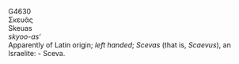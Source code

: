 <body>
  <p>G4630<br>  Σκευᾶς  <br> Skeuas  <br><i>skyoo-as‘ </i><br>Apparently of Latin origin; <i>left</i> <i>handed</i>; <i>Scevas </i> (that is, <i>Scaevus</i>), an Israelite: - Sceva.<br></p>
 </body>